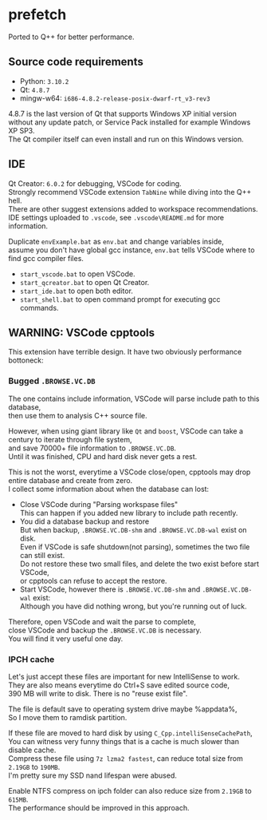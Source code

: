# prefetch

Ported to Q++ for better performance.

## Source code requirements

- Python: `3.10.2`
- Qt: `4.8.7`
- mingw-w64: `i686-4.8.2-release-posix-dwarf-rt_v3-rev3`

4.8.7 is the last version of Qt that supports Windows XP initial version  
without any update patch, or Service Pack installed for example Windows XP SP3.  
The Qt compiler itself can even install and run on this Windows version.

## IDE

Qt Creator: `6.0.2` for debugging, VSCode for coding.  
Strongly recommend VSCode extension `TabNine` while diving into the Q++ hell.  
There are other suggest extensions added to workspace recommendations.  
IDE settings uploaded to `.vscode`, see `.vscode\README.md` for more information.

Duplicate `envExample.bat` as `env.bat` and change variables inside,  
assume you don't have global gcc instance, `env.bat` tells VSCode where to find gcc compiler files.

- `start_vscode.bat` to open VSCode.
- `start_qcreator.bat` to open Qt Creator.
- `start_ide.bat` to open both editor.
- `start_shell.bat` to open command prompt for executing gcc commands.

## WARNING: VSCode cpptools

This extension have terrible design. It have two obviously performance bottoneck:

### Bugged `.BROWSE.VC.DB`

The one contains include information, VSCode will parse include path to this database,  
then use them to analysis C++ source file.

However, when using giant library like `Qt` and `boost`, VSCode can take a century to iterate through file system,  
and save 70000+ file information to `.BROWSE.VC.DB`.  
Until it was finished, CPU and hard disk never gets a rest.

This is not the worst, everytime a VSCode close/open, cpptools may drop entire database and create from zero.  
I collect some information about when the database can lost:

- Close VSCode during "Parsing workspase files"  
   This can happen if you added new library to include path recently.
- You did a database backup and restore  
   But when backup, `.BROWSE.VC.DB-shm` and `.BROWSE.VC.DB-wal` exist on disk.  
   Even if VSCode is safe shutdown(not parsing), sometimes the two file can still exist.  
   Do not restore these two small files, and delete the two exist before start VSCode,  
   or cpptools can refuse to accept the restore.
- Start VSCode, however there is `.BROWSE.VC.DB-shm` and `.BROWSE.VC.DB-wal` exist:  
   Although you have did nothing wrong, but you're running out of luck.

Therefore, open VSCode and wait the parse to complete,  
close VSCode and backup the `.BROWSE.VC.DB` is necessary.  
You will find it very useful one day.

### IPCH cache

Let's just accept these files are important for new IntelliSense to work.  
They are also means everytime do Ctrl+S save edited source code,  
390 MB will write to disk. There is no "reuse exist file".

The file is default save to operating system drive maybe %appdata%,  
So I move them to ramdisk partition.

If these file are moved to hard disk by using `C_Cpp.intelliSenseCachePath`,  
You can witness very funny things that is a cache is much slower than disable cache.  
Compress these file using `7z lzma2 fastest`, can reduce total size from `2.19GB` to `190MB`.  
I'm pretty sure my SSD nand lifespan were abused.

Enable NTFS compress on ipch folder can also reduce size from `2.19GB` to `615MB`.  
The performance should be improved in this approach.
